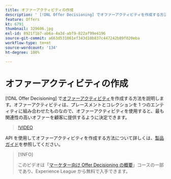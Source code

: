 ```yaml
---
title: オファーアクティビティの作成
description: ' [!DNL Offer Decisioning] でオファーアクティビティを作成する方法を説明します。オファーアクティビティは、プレースメントとコレクションを 1 つのエンティティに組み合わせたものなので、オファーアクティビティを使用すると、最も関連性の高いオファーを顧客に提供するように決定できます。'
feature: Offers
kt: 6791
thumbnail: 329606.jpg
exl-id: 8921f1b7-ab6a-4a3d-abf9-822af99e4196
source-git-commit: a663d531061ef343d10b837c447242b89f020eba
workflow-type: tm+mt
source-wordcount: '134'
ht-degree: 100%

---
```


# オファーアクティビティの作成

[!DNL Offer Decisioning] で[オファーアクティビティ](https://experienceleague.adobe.com/docs/journey-optimizer/using/offer-decisioniong/create-manage-activities/create-offer-activities.html?lang=ja)を作成する方法を説明します。オファーアクティビティは、プレースメントとコレクションを 1 つのエンティティに組み合わせたものなので、オファーアクティビティを使用すると、最も関連性の高いオファーを顧客に提供するように決定できます。

>[!VIDEO](https://video.tv.adobe.com/v/329606?quality=12&learn=on)

API を使用してオファーアクティビティを作成する方法について詳しくは、[製品ガイド](https://experienceleague.adobe.com/docs/journey-optimizer/using/offer-decisioniong/api-reference/activities-api/create.html?lang=ja)を参照してください。

>[!INFO]
>
> このビデオは「[マーケター向け Offer Decisioning の概要](https://experienceleague.adobe.com/?recommended=ExperiencePlatform-U-1-2020.1.offerdecisioning?lang=ja)」コースの一部であり、Experience League から無料で入手できます。
